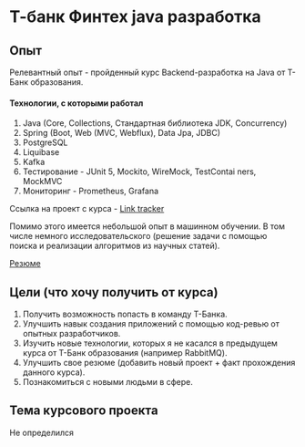 # Т-банк Финтех java разработка

## Опыт
Релевантный опыт - пройденный курс Backend-разработка на Java от Т-Банк образования. 

#### Технологии, с которыми работал
1. Java (Core, Collections, Стандартная библиотека JDK, Concurrency)
2. Spring (Boot, Web (MVC, Webflux), Data Jpa, JDBC)
3. PostgreSQL
4. Liquibase
5. Kafka 
6. Тестирование - JUnit 5, Mockito, WireMock, TestContai    ners, MockMVC
7. Мониторинг - Prometheus, Grafana

Ссылка на проект с курса - [Link tracker](https://github.com/Daniil-Vl/link-tracker)

Помимо этого имеется небольшой опыт в машинном обучении. В том числе немного исследовательского (решение задачи с помощью поиска и реализации алгоритмов из научных статей).

[Резюме](https://drive.google.com/drive/folders/1YthnnrPVGwCLOKwu6kRT1C1YDOREzvQL?usp=drive_link)

## Цели (что хочу получить от курса)
1. Получить возможность попасть в команду Т-Банка.
2. Улучшить навык создания приложений с помощью код-ревью от опытных разработчиков.
3. Изучить новые технологии, которых я не касался в предыдущем курса от Т-Банк образования (например RabbitMQ). 
4. Улучшить свое резюме (добавить новый проект + факт прохождения данного курса).
5. Познакомиться с новыми людьми в сфере.


## Тема курсового проекта
Не определился
